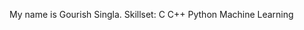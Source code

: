 My name is Gourish Singla.
Skillset:
        C 
        C++ 
        Python
        Machine Learning
